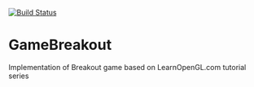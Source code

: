 [![Build Status](https://travis-ci.org/Shot511/GameBreakout.svg?branch=master)](https://travis-ci.org/Shot511/GameBreakout)

# GameBreakout
Implementation of Breakout game based on LearnOpenGL.com tutorial series
